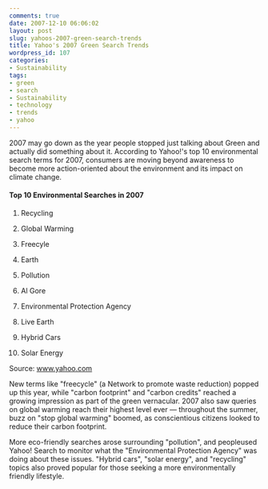 ```yaml
---
comments: true
date: 2007-12-10 06:06:02
layout: post
slug: yahoos-2007-green-search-trends
title: Yahoo's 2007 Green Search Trends
wordpress_id: 107
categories:
- Sustainability
tags:
- green
- search
- Sustainability
- technology
- trends
- yahoo
---
```


2007 may go down as the year people stopped just talking about Green and actually did something about it. According to Yahoo!'s top 10 environmental search terms for 2007, consumers are moving beyond awareness to become more action-oriented about the environment and its impact on climate change.





#### Top 10 Environmental Searches in 2007






  1. Recycling


  2. Global Warming


  3. Freecyle


  4. Earth


  5. Pollution


  6. Al Gore


  7. Environmental Protection Agency


  8. Live Earth


  9. Hybrid Cars


  10. Solar Energy

 

Source: www.yahoo.com





New terms like "freecycle" (a Network to promote waste reduction) popped up this year, while "carbon footprint" and "carbon credits" reached a growing impression as part of the green vernacular. 2007 also saw queries on global warming reach their highest level ever — throughout the summer, buzz on "stop global warming" boomed, as conscientious citizens looked to reduce their carbon footprint.





More eco-friendly searches arose surrounding "pollution", and peopleused Yahoo! Search to monitor what the "Environmental Protection Agency" was doing about these issues. "Hybrid cars", "solar energy", and "recycling" topics also proved popular for those seeking a more environmentally friendly lifestyle.
